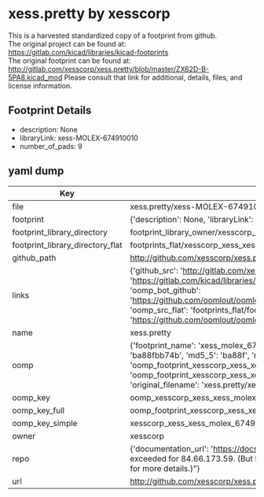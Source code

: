 # xess.pretty by xesscorp  
This is a harvested standardized copy of a footprint from github.  
The original project can be found at:  
https://gitlab.com/kicad/libraries/kicad-footprints  
The original footprint can be found at:
http://gitlab.com/xesscorp/xess.pretty/blob/master/ZX62D-B-5PA8.kicad_mod
Please consult that link for additional, details, files, and license information.  
## Footprint Details
* description: None  
* libraryLink: xess-MOLEX-674910010  
* number_of_pads: 9  
## yaml dump  
| Key | Value |  
| --- | --- |  
| file | xess.pretty/xess-MOLEX-674910010.kicad_mod |  
| footprint | {'description': None, 'libraryLink': 'xess-MOLEX-674910010', 'number_of_pads': 9} |  
| footprint_library_directory | footprint_library_owner/xesscorp_xess.pretty |  
| footprint_library_directory_flat | footprints_flat/xesscorp_xess_xess_molex_674910010/working |  
| github_path | http://github.com/xesscorp/xess.pretty/blob/master/xess-MOLEX-674910010.kicad_mod |  
| links | {'github_src': 'http://gitlab.com/xesscorp/xess.pretty/blob/master/ZX62D-B-5PA8.kicad_mod', 'github_src_repo': 'https://gitlab.com/kicad/libraries/kicad-footprints', 'oomp_bot': 'footprints/xesscorp_xess_xess_molex_674910010/working', 'oomp_bot_github': 'https://github.com/oomlout/oomlout_oomp_footprint_bot/tree/main/footprints/xesscorp_xess_xess_molex_674910010/working', 'oomp_src_flat': 'footprints_flat/footprints_flat/xesscorp_xess_xess_molex_674910010/working', 'oomp_src_flat_github': 'https://github.com/oomlout/oomlout_oomp_footprint_src/tree/main/footprints_flat/xesscorp_xess_xess_molex_674910010/working'} |  
| name | xess.pretty |  
| oomp | {'footprint_name': 'xess_molex_674910010', 'library_name': 'xess', 'md5': 'ba88fbb74bd3a4266034b515f175a3d7', 'md5_10': 'ba88fbb74b', 'md5_5': 'ba88f', 'md5_6': 'ba88fb', 'oomp_key': 'oomp_xesscorp_xess_xess_molex_674910010', 'oomp_key_extra': 'oomp_footprint_xesscorp_xess_xess_molex_674910010', 'oomp_key_full': 'oomp_footprint_xesscorp_xess_xess_molex_674910010_ba88fb', 'oomp_key_simple': 'xesscorp_xess_xess_molex_674910010', 'original_filename': 'xess.pretty/xess-MOLEX-674910010.kicad_mod', 'owner_name': 'xesscorp'} |  
| oomp_key | oomp_xesscorp_xess_xess_molex_674910010 |  
| oomp_key_full | oomp_footprint_xesscorp_xess_xess_molex_674910010 |  
| oomp_key_simple | xesscorp_xess_xess_molex_674910010 |  
| owner | xesscorp |  
| repo | {'documentation_url': 'https://docs.github.com/rest/overview/resources-in-the-rest-api#rate-limiting', 'message': "API rate limit exceeded for 84.66.173.59. (But here's the good news: Authenticated requests get a higher rate limit. Check out the documentation for more details.)"} |  
| url | http://github.com/xesscorp/xess.pretty |  

